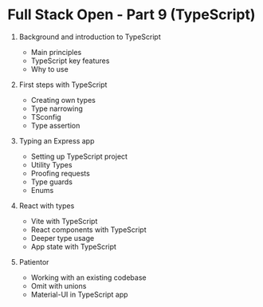 # Full Stack Open - Part 9 (TypeScript)

1. Background and introduction to TypeScript

    - Main principles
    - TypeScript key features
    - Why to use
  
2. First steps with TypeScript

    - Creating own types
    - Type narrowing
    - TSconfig
    - Type assertion
  
3. Typing an Express app

    - Setting up TypeScript project
    - Utility Types
    - Proofing requests
    - Type guards
    - Enums
  
4. React with types

    - Vite with TypeScript
    - React components with TypeScript
    - Deeper type usage
    - App state with TypeScript
  
5. Patientor

    - Working with an existing codebase
    - Omit with unions
    - Material-UI in TypeScript app
